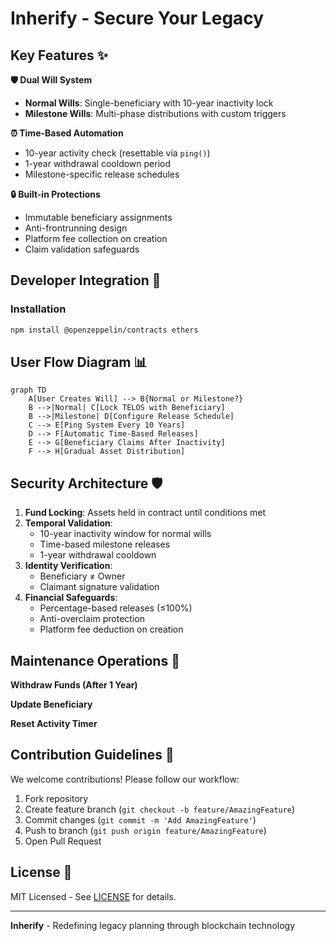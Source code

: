# Inherify - Secure Your Legacy

## Key Features ✨

**🛡️ Dual Will System**
- **Normal Wills**: Single-beneficiary with 10-year inactivity lock
- **Milestone Wills**: Multi-phase distributions with custom triggers

**⏰ Time-Based Automation**
- 10-year activity check (resettable via `ping()`)
- 1-year withdrawal cooldown period
- Milestone-specific release schedules

**🔒 Built-in Protections**
- Immutable beneficiary assignments
- Anti-frontrunning design
- Platform fee collection on creation
- Claim validation safeguards

## Developer Integration 🧐

### Installation
```bash
npm install @openzeppelin/contracts ethers
```

## User Flow Diagram 📊

```mermaid
graph TD
    A[User Creates Will] --> B{Normal or Milestone?}
    B -->|Normal| C[Lock TELOS with Beneficiary]
    B -->|Milestone| D[Configure Release Schedule]
    C --> E[Ping System Every 10 Years]
    D --> F[Automatic Time-Based Releases]
    E --> G[Beneficiary Claims After Inactivity]
    F --> H[Gradual Asset Distribution]
```

## Security Architecture 🛡️

1. **Fund Locking**: Assets held in contract until conditions met
2. **Temporal Validation**:
   - 10-year inactivity window for normal wills
   - Time-based milestone releases
   - 1-year withdrawal cooldown
3. **Identity Verification**:
   - Beneficiary ≠ Owner
   - Claimant signature validation
4. **Financial Safeguards**:
   - Percentage-based releases (≤100%)
   - Anti-overclaim protection
   - Platform fee deduction on creation

## Maintenance Operations 🔄

**Withdraw Funds (After 1 Year)**

**Update Beneficiary**

**Reset Activity Timer**

## Contribution Guidelines 🤝

We welcome contributions! Please follow our workflow:
1. Fork repository
2. Create feature branch (`git checkout -b feature/AmazingFeature`)
3. Commit changes (`git commit -m 'Add AmazingFeature'`)
4. Push to branch (`git push origin feature/AmazingFeature`)
5. Open Pull Request

## License 📝

MIT Licensed - See [LICENSE](https://opensource.org/licenses/MIT) for details.

---

**Inherify** - Redefining legacy planning through blockchain technology  


